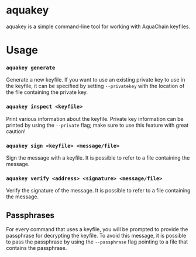 aquakey
======

aquakey is a simple command-line tool for working with AquaChain keyfiles.


# Usage

### `aquakey generate`

Generate a new keyfile.
If you want to use an existing private key to use in the keyfile, it can be
specified by setting `--privatekey` with the location of the file containing the
private key.


### `aquakey inspect <keyfile>`

Print various information about the keyfile.
Private key information can be printed by using the `--private` flag;
make sure to use this feature with great caution!


### `aquakey sign <keyfile> <message/file>`

Sign the message with a keyfile.
It is possible to refer to a file containing the message.


### `aquakey verify <address> <signature> <message/file>`

Verify the signature of the message.
It is possible to refer to a file containing the message.


## Passphrases

For every command that uses a keyfile, you will be prompted to provide the
passphrase for decrypting the keyfile.  To avoid this message, it is possible
to pass the passphrase by using the `--passphrase` flag pointing to a file that
contains the passphrase.
